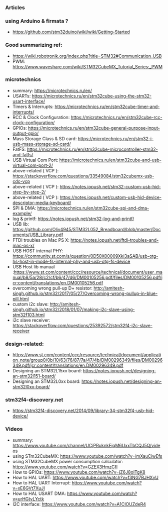 ### Articles

### using Arduino & firmata ?
- https://github.com/stm32duino/wiki/wiki/Getting-Started

### Good summarizing ref:
- https://wiki.robotronik.org/index.php?title=STM32#Communication_USB
- PWM: https://www.waveshare.com/wiki/STM32CubeMX_Tutorial_Series:_PWM

### microtechnics
- summary: https://microtechnics.ru/en/
- USARTs: https://microtechnics.ru/en/stm32cube-using-the-stm32-usart-interface/
- Timers & Interrupts: https://microtechnics.ru/en/stm32cube-timer-and-interrupts/
- RCC & Clock Configuration: https://microtechnics.ru/en/stm32cube-rcc-clock-configuration/
- GPIOs: https://microtechnics.ru/en/stm32cube-general-purpose-input-output-gpio/
- Mass Storage Class & SD card: https://microtechnics.ru/en/stm32-i-usb-mass-storage-sd-card/
- FatFS: https://microtechnics.ru/en/stm32cube-microcontroller-stm32-and-fatfs/
- USB Virtual Com Port: https://microtechnics.ru/en/stm32cube-and-usb-virtual-com-port-2/
- above-related ( VCP ): https://stackoverflow.com/questions/33549084/stm32cubemx-usb-cdc-vcp
- above-related ( VCP ): https://notes.iopush.net/stm32-custom-usb-hid-step-by-step-2/
- above-related ( VCP ): https://notes.iopush.net/custom-usb-hid-device-descriptor-media-keyboard/
- SPI & DMA: https://microtechnics.ru/en/stm32cube-spi-and-dma-example/
- log & printf: https://notes.iopush.net/stm32-log-and-printf/
- USB lib: https://github.com/Oliv4945/STM32L052_Breadboard/blob/master/Documents/USB_Library.pdf
- FTDI troubles on Mac PS X: https://notes.iopush.net/ftdi-troubles-and-mac-os-x/
- USB HOST internal PHY: https://community.st.com/s/question/0D50X00009Xki3aSAB/usb-otg-hs-host-in-mode-fs-internal-phy-and-usb-otg-fs-device
- USB Host lib manual :https://www.st.com/content/ccc/resource/technical/document/user_manual/b8/5a/28/c2/cf/b6/47/d6/DM00105256.pdf/files/DM00105256.pdf/jcr:content/translations/en.DM00105256.pdf
- overcoming wrong pull-up D+ resistor: http://amitesh-singh.github.io/stm32/2017/05/27/Overcoming-wrong-pullup-in-blue-pill.html
- custom i2c slave: http://amitesh-singh.github.io/stm32/2018/01/07/making-i2c-slave-using-stm32f103.html
- i2c slave receiver: https://stackoverflow.com/questions/25392572/stm32f4-i2c-slave-receiver

### design-related:
- https://www.st.com/content/ccc/resource/technical/document/application_note/group0/0b/10/63/76/87/7a/47/4b/DM00296349/files/DM00296349.pdf/jcr:content/translations/en.DM00296349.pdf
- Designing an STM32L15xx board: https://notes.iopush.net/designing-an-stm32l151-board/
- Designing an STM32L0xx board: https://notes.iopush.net/designing-an-stm32l0xx-board/

### stm32f4-discovery.net
- https://stm32f4-discovery.net/2014/09/library-34-stm32f4-usb-hid-device/

### Videos
- summary: https://www.youtube.com/channel/UCjPRuknkFjqM6UxxTbCQJ5Q/videos
- using STm32CubeMX: https://www.youtube.com/watch?v=imXauCiwEfs
- using STM32CubeMX power consumption calculator: https://www.youtube.com/watch?v=GZEX3HmzCfI
- How to GPIOs: https://www.youtube.com/watch?v=jZ6J8oITgK8
- How to HAL UART: https://www.youtube.com/watch?v=f3NG7BJHXyU
- How to HAL UART Interrupt: https://www.youtube.com/watch?v=xE6GVt7XuJI
- How to HAL USART DMA: https://www.youtube.com/watch?v=urHGtvLYctk 
- I2C interface: https://www.youtube.com/watch?v=A1CIOUZdeR4
